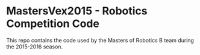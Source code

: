 # MastersVex2015 - Robotics Competition Code

This repo contains the code used by the Masters of Robotics B team during the 2015-2016 season.
